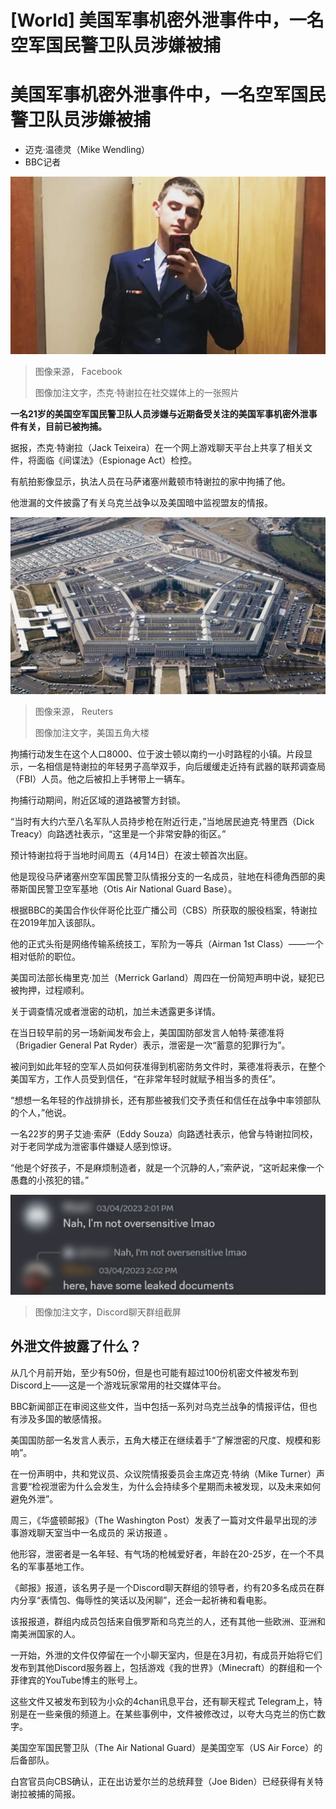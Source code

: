 # [World] 美国军事机密外泄事件中，一名空军国民警卫队员涉嫌被捕

#  美国军事机密外泄事件中，一名空军国民警卫队员涉嫌被捕

  * 迈克·温德灵（Mike Wendling） 
  * BBC记者 


![Jack Teixeira in a photo posted on social media](_129356917_jt.png)

> 图像来源，  Facebook
>
> 图像加注文字，杰克·特谢拉在社交媒体上的一张照片

**一名21岁的美国空军国民警卫队人员涉嫌与近期备受关注的美国军事机密外泄事件有关，目前已被拘捕。**

据报，杰克·特谢拉（Jack Teixeira）在一个网上游戏聊天平台上共享了相关文件，将面临《间谍法》（Espionage Act）检控。

有航拍影像显示，执法人员在马萨诸塞州戴顿市特谢拉的家中拘捕了他。

他泄漏的文件披露了有关乌克兰战争以及美国暗中监视盟友的情报。

![美国五角大楼](_129356661_1aa403457bdc2fb2953dce2b230a33c77d855d130_0_2048_13652000x1333.jpg)

> 图像来源，  Reuters
>
> 图像加注文字，美国五角大楼

拘捕行动发生在这个人口8000、位于波士顿以南约一小时路程的小镇。片段显示，一名相信是特谢拉的年轻男子高举双手，向后缓缓走近持有武器的联邦调查局（FBI）人员。他之后被扣上手铐带上一辆车。

拘捕行动期间，附近区域的道路被警方封锁。

“当时有大约六至八名军队人员持步枪在附近行走，”当地居民迪克·特里西（Dick Treacy）向路透社表示，“这里是一个非常安静的街区。”

预计特谢拉将于当地时间周五（4月14日）在波士顿首次出庭。

他是现役马萨诸塞州空军国民警卫队情报分支的一名成员，驻地在科德角西部的奥蒂斯国民警卫空军基地（Otis Air National Guard Base）。

根据BBC的美国合作伙伴哥伦比亚广播公司（CBS）所获取的服役档案，特谢拉在2019年加入该部队。

他的正式头衔是网络传输系统技工，军阶为一等兵（Airman 1st Class）——一个相对低阶的职位。

美国司法部长梅里克·加兰（Merrick Garland）周四在一份简短声明中说，疑犯已被拘押，过程顺利。

关于调查情况或者泄密的动机，加兰未透露更多详情。

在当日较早前的另一场新闻发布会上，美国国防部发言人帕特·莱德准将（Brigadier General Pat Ryder）表示，泄密是一次“蓄意的犯罪行为”。

被问到如此年轻的空军人员如何获准得到机密防务文件时，莱德准将表示，在整个美国军方，工作人员受到信任，“在非常年轻时就赋予相当多的责任”。

“想想一名年轻的作战排排长，还有那些被我们交予责任和信任在战争中率领部队的个人，”他说。

一名22岁的男子艾迪·索萨（Eddy Souza）向路透社表示，他曾与特谢拉同校，对于老同学成为泄密事件嫌疑人感到惊讶。

“他是个好孩子，不是麻烦制造者，就是一个沉静的人，”索萨说，“这听起来像一个愚蠢的小孩犯的错。”

![Discord聊天群组截屏](_129333940_discord_leak-nc.png)

> 图像加注文字，Discord聊天群组截屏

##  外泄文件披露了什么？

从几个月前开始，至少有50份，但是也可能有超过100份机密文件被发布到Discord上——这是一个游戏玩家常用的社交媒体平台。

BBC新闻部正在审阅这些文件，当中包括一系列对乌克兰战争的情报评估，但也有涉及多国的敏感情报。

美国国防部一名发言人表示，五角大楼正在继续着手“了解泄密的尺度、规模和影响”。

在一份声明中，共和党议员、众议院情报委员会主席迈克·特纳（Mike Turner）声言要“检视泄密为什么会发生，为什么会持续多个星期而未被发现，以及未来如何避免外泄”。

周三，《华盛顿邮报》（The Washington Post）发表了一篇对文件最早出现的涉事游戏聊天室当中一名成员的 采访报道  。

他形容，泄密者是一名年轻、有气场的枪械爱好者，年龄在20-25岁，在一个不具名的军事基地工作。

《邮报》报道，该名男子是一个Discord聊天群组的领导者，约有20多名成员在群内分享“表情包、侮辱性的笑话以及闲聊”，还会一起祈祷和看电影。

该报报道，群组内成员包括来自俄罗斯和乌克兰的人，还有其他一些欧洲、亚洲和南美洲国家的人。

一开始，外泄的文件仅停留在一个小聊天室内，但是在3月初，有成员开始将它们发布到其他Discord服务器上，包括游戏《我的世界》（Minecraft）的群组和一个菲律宾的YouTube博主的账号上。

这些文件又被发布到较为小众的4chan讯息平台，还有聊天程式 Telegram上，特别是在一些亲俄的频道上。在某些事例中，文件被修改过，以夸大乌克兰的伤亡数字。

美国空军国民警卫队（The Air National Guard）是美国空军（US Air Force）的后备部队。

白宫官员向CBS确认，正在出访爱尔兰的总统拜登（Joe Biden）已经获得有关特谢拉被捕的简报。


